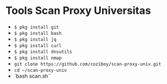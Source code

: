 # Tools Scan Proxy Universitas
 - `$ pkg install git`
 - `$ pkg install bash`
 - `$ pkg install jq`
 - `$ pkg install curl`
 - `$ pkg install dnsutils`
 - `$ pkg install nmap`
 - `git clone https://github.com/coziboy/scan-proxy-univ.git`
 - `cd ~/scan-proxy-univ`
 - `bash scan.sh``
